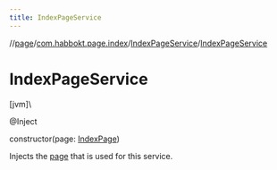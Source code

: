 ```yaml
---
title: IndexPageService
---
```

//[page](../../../index.html)/[com.habbokt.page.index](../index.html)/[IndexPageService](index.html)/[IndexPageService](-index-page-service.html)



# IndexPageService



[jvm]\




@Inject



constructor(page: [IndexPage](../-index-page/index.html))



Injects the [page](../../../../page/com.habbokt.page.index/-index-page-service/[60]init[62].md) that is used for this service.





